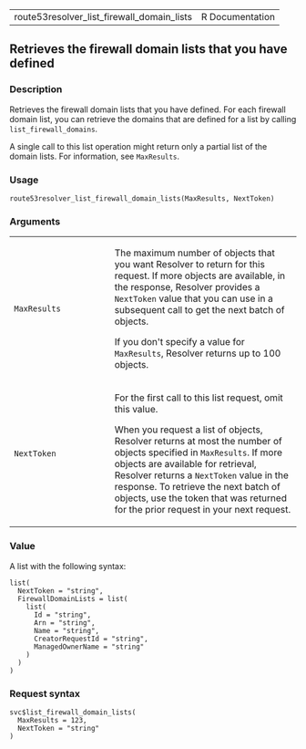 <table style="width: 100%;">
<tbody>
<tr class="odd">
<td>route53resolver_list_firewall_domain_lists</td>
<td style="text-align: right;">R Documentation</td>
</tr>
</tbody>
</table>

## Retrieves the firewall domain lists that you have defined

### Description

Retrieves the firewall domain lists that you have defined. For each
firewall domain list, you can retrieve the domains that are defined for
a list by calling `list_firewall_domains`.

A single call to this list operation might return only a partial list of
the domain lists. For information, see `MaxResults`.

### Usage

    route53resolver_list_firewall_domain_lists(MaxResults, NextToken)

### Arguments

<table>
<colgroup>
<col style="width: 35%" />
<col style="width: 65%" />
</colgroup>
<tbody>
<tr class="odd">
<td><code
id="route53resolver_list_firewall_domain_lists_:_MaxResults">MaxResults</code></td>
<td><p>The maximum number of objects that you want Resolver to return
for this request. If more objects are available, in the response,
Resolver provides a <code>NextToken</code> value that you can use in a
subsequent call to get the next batch of objects.</p>
<p>If you don't specify a value for <code>MaxResults</code>, Resolver
returns up to 100 objects.</p></td>
</tr>
<tr class="even">
<td><code
id="route53resolver_list_firewall_domain_lists_:_NextToken">NextToken</code></td>
<td><p>For the first call to this list request, omit this value.</p>
<p>When you request a list of objects, Resolver returns at most the
number of objects specified in <code>MaxResults</code>. If more objects
are available for retrieval, Resolver returns a <code>NextToken</code>
value in the response. To retrieve the next batch of objects, use the
token that was returned for the prior request in your next
request.</p></td>
</tr>
</tbody>
</table>

### Value

A list with the following syntax:

    list(
      NextToken = "string",
      FirewallDomainLists = list(
        list(
          Id = "string",
          Arn = "string",
          Name = "string",
          CreatorRequestId = "string",
          ManagedOwnerName = "string"
        )
      )
    )

### Request syntax

    svc$list_firewall_domain_lists(
      MaxResults = 123,
      NextToken = "string"
    )
